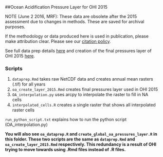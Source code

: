 ##Ocean Acidification Pressure Layer for OHI 2015

NOTE (June 2 2016, MRF): These data are obsolete after the 2015 assessment due to changes in methods.  These are saved for archival purposes.

If the methodology or data produced here is used in publication, please make attribution clear. Please see our [citation policy](http://ohi-science.org/citation-policy/).

See full data prep details [here](http://htmlpreview.github.io/?https://github.com/OHI-Science/ohiprep/blob/master/globalprep/prs_oa/v2015/dataprep.html) and creation of the final pressures layer of OHI 2015 [here](http://htmlpreview.github.io/?https://github.com/OHI-Science/ohiprep/blob/master/globalprep/prs_oa/v2015/oa_create_layer_2015.html).



### Scripts

1. `dataprep.Rmd` takes raw NetCDF data and creates annual mean rasters (.tif) for all years
2. `oa_create_layer_2015.Rmd` creates final pressures layer used in OHI 2015
3. `OA_interpolation.py` uses arcpy to interpolate the raster to fill in NA cells
4. `interpolated_cells.R` creates a single raster that shows all interpolated raster cells

`run_python_script.txt` explains how to run the python script (OA_interpolation.py)

**You will also see `oa_dataprep.R` and `create_global_oa_pressures_layer.R` in this folder. These two scripts are the same as `dataprep.Rmd` and `oa_create_layer_2015.Rmd` respectively. This redundancy is a result of OHI trying to move towards using .Rmd files instead of .R files.**


